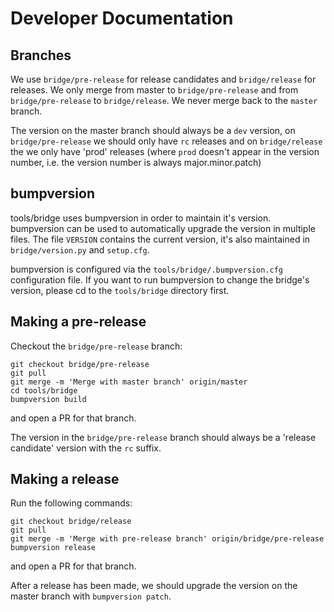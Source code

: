 # Developer Documentation

## Branches

We use `bridge/pre-release` for release candidates and
`bridge/release` for releases.  We only merge from master to
`bridge/pre-release` and from `bridge/pre-release` to
`bridge/release`.
We never merge back to the `master` branch.

The version on the master branch should always be a `dev` version, on
`bridge/pre-release` we should only have `rc` releases and on
`bridge/release` the we only have 'prod' releases (where `prod`
doesn't appear in the version number, i.e. the version number is
always major.minor.patch)

## bumpversion

tools/bridge uses bumpversion in order to maintain it's
version. bumpversion can be used to automatically upgrade the version
in multiple files. The file `VERSION` contains the current version,
it's also maintained in `bridge/version.py` and `setup.cfg`.

bumpversion is configured via the `tools/bridge/.bumpversion.cfg`
configuration file. If you want to run bumpversion to change the
bridge's version, please cd to the `tools/bridge` directory first.


## Making a pre-release

Checkout the `bridge/pre-release` branch:

```
git checkout bridge/pre-release
git pull
git merge -m 'Merge with master branch' origin/master
cd tools/bridge
bumpversion build
```
and open a PR for that branch.

The version in the `bridge/pre-release` branch should always be a
'release candidate' version with the `rc` suffix.

## Making a release

Run the following commands:

```
git checkout bridge/release
git pull
git merge -m 'Merge with pre-release branch' origin/bridge/pre-release
bumpversion release
```

and open a PR for that branch.

After a release has been made, we should upgrade the version on the
master branch with `bumpversion patch`.
